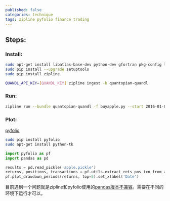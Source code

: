 ```yaml
---
published: false
categories: technique
tags: zipline pyfolio finance trading
---
```


## Steps:

### Install:

```bash
sudo apt-get install libatlas-base-dev python-dev gfortran pkg-config libfreetype6-dev
sudo pip install --upgrade setuptools
sudo pip install zipline

QUANDL_API_KEY=[QUANDL_KEY] zipline ingest -b quantopian-quandl
```

### Run:

```bash
zipline run --bundle quantopian-quandl -f buyapple.py --start 2016-01-01 --end 2018-01-01 -o apple.pickle
```

### Plot:

[pyfolio](https://quantopian.github.io/pyfolio/notebooks/zipline_algo_example/#extract-metrics)

```bash
sudo pip install pyfolio
sudo apt-get install python-tk
```

```python
import pyfolio as pf
import pandas as pd

results = pd.read_pickle('apple.pickle')
returns, positions, transactions = pf.utils.extract_rets_pos_txn_from_zipline(results)
pf.plot_drawdown_periods(returns, top=5).set_xlabel('Date')

```

目前遇到一个问题就是zipline和pyfolio使用的[pandas版本不兼容](https://github.com/quantopian/zipline/issues/2132)。需要在不同的环境下运行才可以。
